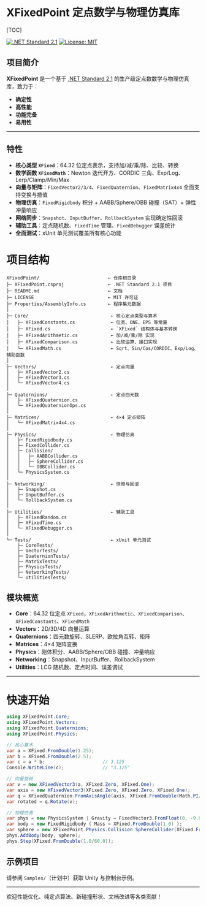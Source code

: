 # XFixedPoint 定点数学与物理仿真库

[TOC]

[![.NET Standard 2.1](https://img.shields.io/badge/.NET-Standard_2.1-blue)](https://docs.microsoft.com/dotnet/standard/net-standard) [![License: MIT](https://img.shields.io/badge/License-MIT-green)](LICENSE)

## 项目简介

**XFixedPoint** 是一个基于 [.NET Standard 2.1](https://docs.microsoft.com/dotnet/standard/net-standard) 的生产级定点数数学与物理仿真库，致力于：

- **确定性**
- **高性能**
- **功能完备**
- **易用性**

---

## 特性

- **核心类型 `XFixed`**：64.32 位定点表示，支持加/减/乘/除、比较、转换  
- **数学函数 `XFixedMath`**：Newton 迭代开方、CORDIC 三角、Exp/Log、Lerp/Clamp/Min/Max  
- **向量与矩阵**：`FixedVector2/3/4`、`FixedQuaternion`、`FixedMatrix4x4` 全面支持变换与插值  
- **物理仿真**：`FixedRigidbody` 积分 + AABB/Sphere/OBB 碰撞（SAT）+ 弹性冲量响应  
- **网络同步**：`Snapshot`、`InputBuffer`、`RollbackSystem` 实现确定性回滚  
- **辅助工具**：定点随机数、`FixedTime` 管理、`FixedDebugger` 误差统计  
- **全面测试**：xUnit 单元测试覆盖所有核心功能  



# 项目结构
```text
XFixedPoint/                         ← 仓库根目录
├─ XFixedPoint.csproj                ← .NET Standard 2.1 项目
├─ README.md                         ← 文档
├─ LICENSE                           ← MIT 许可证
├─ Properties/AssemblyInfo.cs        ← 程序集元数据
│
├─ Core/                              ← 核心定点类型与算术
│   ├─ XFixedConstants.cs             ← 位宽、ONE、EPS 等常量
│   ├─ XFixed.cs                      ← `XFixed` 结构体与基本转换
│   ├─ XFixedArithmetic.cs            ← 加/减/乘/除 实现
│   ├─ XFixedComparison.cs            ← 比较运算、接口实现
│   └─ XFixedMath.cs                  ← Sqrt、Sin/Cos/CORDIC、Exp/Log、辅助函数
│
├─ Vectors/                           ← 定点向量
│   ├─ XFixedVector2.cs
│   ├─ XFixedVector3.cs
│   └─ XFixedVector4.cs
│
├─ Quaternions/                       ← 定点四元数
│   ├─ XFixedQuaternion.cs
│   └─ XFixedQuaternionOps.cs
│
├─ Matrices/                          ← 4×4 定点矩阵
│   └─ XFixedMatrix4x4.cs
│
├─ Physics/                           ← 物理仿真
│   ├─ FixedRigidbody.cs
│   ├─ FixedCollider.cs
│   ├─ Collision/
│   │   ├─ AABBCollider.cs
│   │   ├─ SphereCollider.cs
│   │   └─ OBBCollider.cs
│   └─ PhysicsSystem.cs
│
├─ Networking/                        ← 快照与回滚
│   ├─ Snapshot.cs
│   ├─ InputBuffer.cs
│   └─ RollbackSystem.cs
│
├─ Utilities/                         ← 辅助工具
│   ├─ XFixedRandom.cs
│   ├─ XFixedTime.cs
│   └─ XFixedDebugger.cs
│
└─ Tests/                             ← xUnit 单元测试
    ├─ CoreTests/
    ├─ VectorTests/
    ├─ QuaternionTests/
    ├─ MatrixTests/
    ├─ PhysicsTests/
    ├─ NetworkingTests/
    └─ UtilitiesTests/
```

## 模块概览

- **Core**：64.32 位定点 `XFixed`，`XFixedArithmetic`、`XFixedComparison`、`XFixedConstants`、`XFixedMath`
- **Vectors**：2D/3D/4D 向量运算
- **Quaternions**：四元数旋转、SLERP、欧拉角互转、矩阵
- **Matrices**：4×4 矩阵变换
- **Physics**：刚体积分、AABB/Sphere/OBB 碰撞、冲量响应
- **Networking**：Snapshot、InputBuffer、RollbackSystem
- **Utilities**：LCG 随机数、定点时间、误差调试

------

# 快速开始

```c#
using XFixedPoint.Core;
using XFixedPoint.Vectors;
using XFixedPoint.Quaternions;
using XFixedPoint.Physics;

// 核心算术
var a = XFixed.FromDouble(1.25);
var b = XFixed.FromDouble(2.5);
var c = a * b;                     // 3.125
Console.WriteLine(c);              // "3.125"

// 向量旋转
var v = new XFixedVector3(a, XFixed.Zero, XFixed.One);
var axis = new XFixedVector3(XFixed.Zero, XFixed.Zero, XFixed.One);
var q = XFixedQuaternion.FromAxisAngle(axis, XFixed.FromDouble(Math.PI/2));
var rotated = q.Rotate(v);

// 物理仿真
var phys = new PhysicsSystem { Gravity = FixedVector3.FromFloat(0, -9.81f, 0) };
var body = new FixedRigidbody { Mass = XFixed.FromDouble(1.0) };
var sphere = new XFixedPoint.Physics.Collision.SphereCollider(XFixed.FromDouble(0.5));
phys.AddBody(body, sphere);
phys.Step(XFixed.FromDouble(1.0/60.0));
```

## 示例项目

请参阅 `Samples/`（计划中）获取 Unity 与控制台示例。

------

欢迎性能优化、纯定点算法、新碰撞形状、文档改进等各类贡献！